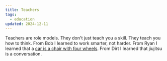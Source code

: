 ```yaml
---
title: Teachers
tags:
  - education
updated: 2024-12-11
---
```


Teachers are role models. They don't just teach you a skill. They teach you how to think. From Bob I learned to work smarter, not harder. From Ryan I learned that a [car is a chair with four wheels](https://samfeldstein.xyz/blog/what-is-rain/). From Dirt I learned that jiujitsu is a conversation.
